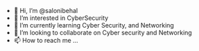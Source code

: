 - 👋 Hi, I’m @salonibehal
- 👀 I’m interested in CyberSecurity 
- 🌱 I’m currently learning Cyber Security, and Networking 
- 💞️ I’m looking to collaborate on Cyber security and Networking 
- 📫 How to reach me ...

<!---
salonibehal/salonibehal is a ✨ special ✨ repository because its `README.md` (this file) appears on your GitHub profile.
You can click the Preview link to take a look at your changes.
--->
